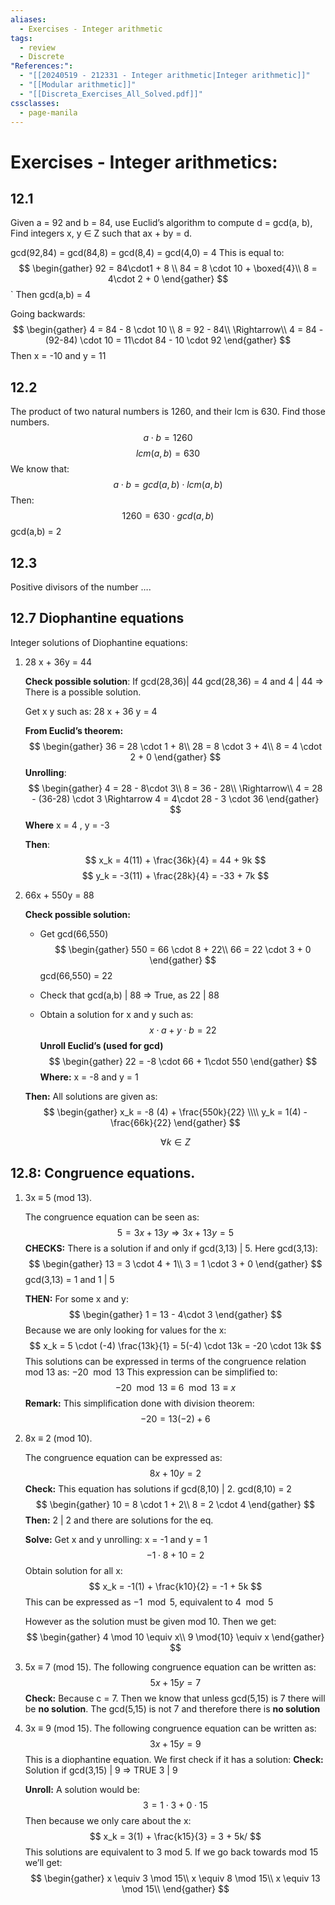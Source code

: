 ```yaml
---
aliases:
  - Exercises - Integer arithmetic
tags:
  - review
  - Discrete
"References:":
  - "[[20240519 - 212331 - Integer arithmetic|Integer arithmetic]]"
  - "[[Modular arithmetic]]"
  - "[[Discreta_Exercises_All_Solved.pdf]]"
cssclasses:
  - page-manila
---
```

# Exercises - Integer arithmetics: 

## 12.1
Given a = 92 and b = 84, use Euclid’s algorithm to compute d = gcd(a, b), Find integers x, y ∈ Z such that ax + by = d.

gcd(92,84)  = gcd(84,8) = gcd(8,4) = gcd(4,0) = 4
This is equal to: 
$$
\begin{gather}
92 = 84\cdot1 + 8 \\
84 = 8 \cdot 10 + \boxed{4}\\
8 = 4\cdot 2 + 0
\end{gather}
$$
`
Then gcd(a,b) = 4

Going backwards:
$$
\begin{gather}
4 = 84 - 8 \cdot 10 \\
8 = 92 - 84\\
\Rightarrow\\
4 = 84 - (92-84) \cdot 10 = 11\cdot 84 - 10 \cdot 92
\end{gather}
$$
Then x = -10 and y = 11

## 12.2
The product of two natural numbers is 1260, and their lcm is 630. Find those numbers.
$$
a \cdot b = 1260
$$
$$
lcm(a,b) = 630
$$
We know that: 
$$
a \cdot b = gcd(a,b) \cdot lcm(a,b)
$$
Then: 
$$
1260 = 630 \cdot gcd(a,b)
$$
gcd(a,b) = 2

## 12.3
Positive divisors of the number ….


## 12.7 Diophantine equations
Integer solutions of Diophantine equations: 

1. 28 x + 36y = 44
	
	**Check possible solution**: If gcd(28,36)| 44
	gcd(28,36) = 4  and 4 | 44 => There is a  possible solution. 
	
	Get x y such as: 28 x + 36 y = 4
	
	**From Euclid’s theorem:** 
	$$
	\begin{gather}
	36 = 28 \cdot 1 + 8\\
	28 = 8 \cdot 3 + 4\\
	8 = 4 \cdot 2 + 0
	\end{gather}
	$$
	**Unrolling**: 
	$$
	\begin{gather}
	4 = 28 - 8\cdot 3\\
	8 = 36 - 28\\
	\Rightarrow\\
	4 = 28 - (36-28) \cdot 3 \Rightarrow 4 = 4\cdot 28 - 3 \cdot 36
	\end{gather}
	$$
	**Where** x = 4 ,  y = -3
	
	**Then**: 
	$$
	x_k = 4(11) + \frac{36k}{4} = 44 + 9k
	$$
	$$
	y_k = -3(11) + \frac{28k}{4} = -33 + 7k
	$$

2. 66x + 550y = 88
	
	**Check possible solution:**
	+ Get gcd(66,550)
	$$
	\begin{gather}
	550 = 66 \cdot 8 + 22\\
	66 = 22 \cdot 3 + 0
	\end{gather}
	$$
		gcd(66,550) = 22
		
	+ Check that gcd(a,b) | 88 => True, as 22 | 88
	+ Obtain a solution for x and y such as: 
	$$
	x\cdot a + y \cdot b = 22
	$$
	**Unroll Euclid’s (used for gcd)**
	$$
	\begin{gather}
	22 = -8 \cdot 66 + 1\cdot 550
	\end{gather}
	$$
	**Where:** x = -8 and y = 1
	
	**Then:** All solutions are given as: 
	$$
	\begin{gather}
	x_k = -8 (4) + \frac{550k}{22} \\\\
	y_k = 1(4) - \frac{66k}{22} 
	\end{gather}
	$$
	
	$$
	\forall k \in Z
	$$
	
## 12.8: Congruence equations.

1. 3x ≡ 5 (mod 13). 
	
	The congruence equation can be seen as: 
	$$
	5 = 3x + 13y \Rightarrow 3x + 13y = 5
	$$
	**CHECKS:**
	There is a solution if and only if gcd(3,13) | 5. Here gcd(3,13): 
	$$
	\begin{gather}
	13 = 3 \cdot 4 + 1\\
	3 = 1 \cdot 3 + 0
	\end{gather}
	$$
	gcd(3,13) = 1 and 1 | 5
	
	**THEN:**
	For some x and y: 
	$$
	\begin{gather}
	1 = 13 - 4\cdot 3
	\end{gather}
	$$
	Because we are only looking for values for the x: 
	$$
	x_k = 5 \cdot (-4) \frac{13k}{1} = 5(-4) \cdot 13k = -20 \cdot 13k
	$$
	This solutions can be expressed in terms of the congruence relation mod 13 as: $-20 \mod 13$
	This expression can be simplified to: 
	$$
	-20 \mod 13 \equiv 6 \mod 13 \equiv x
	$$
	**Remark:**
	This simplification done with division theorem: 
	$$
	-20 = 13 (-2) + 6
	$$
	
2. 8x ≡ 2 (mod 10). 
	
	The congruence equation can be expressed as: 
	$$8x + 10y = 2$$
	**Check:**
	This equation has solutions if gcd(8,10) | 2. 
	gcd(8,10) = 2
	$$
	\begin{gather}
	10 = 8 \cdot 1 + 2\\
	8 = 2 \cdot 4
	\end{gather}
	$$
	**Then:** 2 | 2 and there are solutions for the eq. 
	
	**Solve:**
	Get x and y unrolling: x = -1 and y = 1
	$$
	-1\cdot 8 + 10 = 2
	$$
	Obtain solution for all x: 
	$$
	x_k = -1(1) + \frac{k10}{2} = -1 + 5k
	$$
	This can be expressed as $-1 \mod 5$, equivalent to $4 \mod 5$
	
	However as the solution must be given mod 10. Then we get: 
	$$
	\begin{gather}
	4 \mod 10 \equiv x\\
	9 \mod{10} \equiv x
	\end{gather}
	$$

3. 5x ≡ 7 (mod 15). 
	The following congruence equation can be written as:
	$$
	5x + 15y = 7
	$$
	**Check:**
	Because c = 7. Then we know that unless gcd(5,15) is 7 there will be **no solution**. The gcd(5,15) is not 7 and therefore there is **no solution**

4. 3x ≡ 9 (mod 15).
	The following congruence equation can be written as: 
	$$
	3x + 15 y = 9
	$$
	This is a diophantine equation. We first check if it has a solution: 
	**Check:**
	Solution if gcd(3,15) | 9 => TRUE 3 | 9
	
	**Unroll:**
	A solution would be: 
	$$
	3 = 1\cdot 3 + 0 \cdot 15
	$$
	Then because we only care about the x: 
	$$
	x_k = 3(1) + \frac{k15}{3} = 3 + 5k/
	$$
	This solutions are equivalent to 3 mod 5. If we go back towards mod 15 we’ll get: 
	$$
	\begin{gather}
	x \equiv 3 \mod 15\\
	x \equiv 8 \mod 15\\
	x \equiv 13 \mod 15\\
	\end{gather}
	$$
